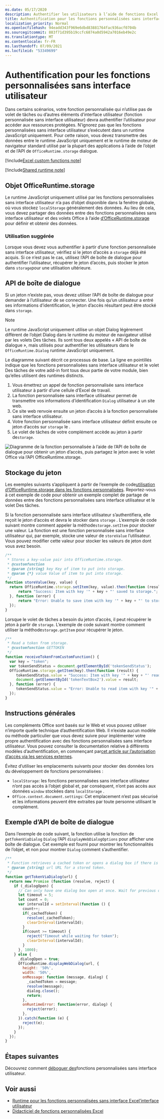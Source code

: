 ```yaml
---
ms.date: 05/17/2020
description: Authentifier les utilisateurs à l’aide de fonctions Excel qui n’utilisent pas le volet Des tâches.
title: Authentification pour les fonctions personnalisées sans interface utilisateur
localization_priority: Normal
ms.openlocfilehash: 94eadd343f969e6dbd83881764fac936acf0704b
ms.sourcegitcommit: 883f71d395b19ccfc6874a0d5942a7016eb49e2c
ms.translationtype: MT
ms.contentlocale: fr-FR
ms.lasthandoff: 07/09/2021
ms.locfileid: "53349699"
---
```

# <a name="authentication-for-ui-less-custom-functions"></a>Authentification pour les fonctions personnalisées sans interface utilisateur

Dans certains scénarios, votre fonction personnalisée qui n’utilise pas de volet de tâches ou d’autres éléments d’interface utilisateur (fonction personnalisée sans interface utilisateur) devra authentifier l’utilisateur pour accéder aux ressources protégées. N’ignorez pas que les fonctions personnalisées sans interface utilisateur s’exécutent dans un runtime JavaScript uniquement. Pour cette raison, vous devez transmettre des données entre le runtime JavaScript uniquement et le runtime de moteur de navigateur standard utilisé par la plupart des applications à l’aide de l’objet et de l’API de `OfficeRuntime.storage` dialogue.

[!include[Excel custom functions note](../includes/excel-custom-functions-note.md)]

[!include[Shared runtime note](../includes/shared-runtime-note.md)]

## <a name="officeruntimestorage-object"></a>Objet OfficeRuntime.storage

Le runtime JavaScript uniquement utilisé par les fonctions personnalisées sans interface utilisateur n’a pas d’objet disponible dans la fenêtre globale, où vous stockez `localStorage` généralement des données. Au lieu de cela, vous devez partager des données entre des fonctions personnalisées sans interface utilisateur et des volets Office à l’aide [d’OfficeRuntime.storage](/javascript/api/office-runtime/officeruntime.storage) pour définir et obtenir des données.

### <a name="suggested-usage"></a>Utilisation suggérée

Lorsque vous devez vous authentifier à partir d’une fonction personnalisée sans interface utilisateur, vérifiez si le jeton d’accès a `storage` déjà été acquis. Si ce n’est pas le cas, utilisez l’API de boîte de dialogue pour authentifier l’utilisateur, récupérer le jeton d’accès, puis stocker le jeton dans `storage`pour une utilisation ultérieure.

## <a name="dialog-api"></a>API de boîte de dialogue

Si un jeton n’existe pas, vous devez utiliser l’API de boîte de dialogue pour demander à l’utilisateur de se connecter. Une fois qu’un utilisateur a entré ses informations d’identification, le jeton d’accès résultant peut être stocké dans `storage`.

> [!NOTE]
> Le runtime JavaScript uniquement utilise un objet Dialog légèrement différent de l’objet Dialog dans le runtime du moteur de navigateur utilisé par les volets Des tâches. Ils sont tous deux appelés « API de boîte de dialogue », mais utilisés pour authentifier les utilisateurs dans le `OfficeRuntime.Dialog` runtime JavaScript uniquement.

Le diagramme suivant décrit ce processus de base. La ligne en pointillés indique que les fonctions personnalisées sans interface utilisateur et le volet Des tâches de votre add-in font tous deux partie de votre module, bien qu’elles utilisent des runtimes distincts.

1. Vous émettrez un appel de fonction personnalisée sans interface utilisateur à partir d’une cellule d’Excel de travail.
2. La fonction personnalisée sans interface utilisateur permet de transmettre vos informations d’identification `Dialog` utilisateur à un site web.
3. Ce site web renvoie ensuite un jeton d’accès à la fonction personnalisée sans interface utilisateur.
4. Votre fonction personnalisée sans interface utilisateur définit ensuite ce jeton d’accès sur `storage` le .
5. Le volet de tâches de votre complément accède au jeton à partir de`storage`.

![Diagramme de la fonction personnalisée à l’aide de l’API de boîte de dialogue pour obtenir un jeton d’accès, puis partagez le jeton avec le volet Office via l’API OfficeRuntime.storage.](../images/authentication-diagram.png "Diagramme d’authentification.")

## <a name="storing-the-token"></a>Stockage du jeton

Les exemples suivants s’appliquent à partir de l’exemple de code[utilisation d’OfficeRuntime.storage dans les fonctions personnalisées](https://github.com/OfficeDev/PnP-OfficeAddins/tree/master/Excel-custom-functions/AsyncStorage). Reportez-vous à cet exemple de code pour obtenir un exemple complet de partage de données entre des fonctions personnalisées sans interface utilisateur et le volet Des tâches.

Si la fonction personnalisée sans interface utilisateur s’authentifiera, elle reçoit le jeton d’accès et devra le stocker dans `storage` . L’exemple de code suivant montre comment appeler la méthode`storage.setItem` pour stocker une valeur. La fonction est une fonction personnalisée sans interface utilisateur qui, par exemple, stocke une valeur de `storeValue` l’utilisateur. Vous pouvez modifier cette valeur pour stocker les valeurs de jeton dont vous avez besoin.

```js
/**
 * Stores a key-value pair into OfficeRuntime.storage.
 * @customfunction
 * @param {string} key Key of item to put into storage.
 * @param {*} value Value of item to put into storage.
 */
function storeValue(key, value) {
  return OfficeRuntime.storage.setItem(key, value).then(function (result) {
      return "Success: Item with key '" + key + "' saved to storage.";
  }, function (error) {
      return "Error: Unable to save item with key '" + key + "' to storage. " + error;
  });
}
```

Lorsque le volet de tâches a besoin du jeton d’accès, il peut récupérer le jeton à partir de `storage`. L’exemple de code suivant montre comment utiliser la méthode`storage.getItem` pour récupérer le jeton.

```js
/**
 * Read a token from storage.
 * @customfunction GETTOKEN
 */
function receiveTokenFromCustomFunction() {
  var key = "token";
  var tokenSendStatus = document.getElementById('tokenSendStatus');
  OfficeRuntime.storage.getItem(key).then(function (result) {
     tokenSendStatus.value = "Success: Item with key '" + key + "' read from storage.";
     document.getElementById('tokenTextBox2').value = result;
  }, function (error) {
     tokenSendStatus.value = "Error: Unable to read item with key '" + key + "' from storage. " + error;
  });
}
```

## <a name="general-guidance"></a>Instructions générales

Les compléments Office sont basés sur le Web et vous pouvez utiliser n’importe quelle technique d’authentification Web. Il n’existe aucun modèle ou méthode particulier que vous devez suivre pour implémenter votre propre authentification avec des fonctions personnalisées sans interface utilisateur. Vous pouvez consulter la documentation relative à différents modèles d’authentification, en commençant par[cet article sur l’autorisation d’accès via les services externes](../develop/auth-external-add-ins.md).  

Évitez d’utiliser les emplacements suivants pour stocker des données lors du développement de fonctions personnalisées :

- `localStorage`: les fonctions personnalisées sans interface utilisateur n’ont pas accès à l’objet global et, par conséquent, n’ont pas accès aux données `window` stockées dans `localStorage` .
- `Office.context.document.settings`: Cet emplacement n’est pas sécurisé et les informations peuvent être extraites par toute personne utilisant le complément.

## <a name="dialog-box-api-example"></a>Exemple d’API de boîte de dialogue

Dans l’exemple de code suivant, la fonction utilise la fonction de `getTokenViaDialog` `Dialog` l’API `displayWebDialogOptions` pour afficher une boîte de dialogue. Cet exemple est fourni pour montrer les fonctionnalités de l’objet, et non pour montrer `Dialog` comment s’authentifier.

```JavaScript
/**
 * Function retrieves a cached token or opens a dialog box if there is no saved token. Note that this is not a sufficient example of authentication but is intended to show the capabilities of the Dialog object.
 * @param {string} url URL for a stored token.
 */
function getTokenViaDialog(url) {
  return new Promise (function (resolve, reject) {
    if (_dialogOpen) {
      // Can only have one dialog box open at once. Wait for previous dialog box's token.
      let timeout = 5;
      let count = 0;
      var intervalId = setInterval(function () {
        count++;
        if(_cachedToken) {
          resolve(_cachedToken);
          clearInterval(intervalId);
        }
        if(count >= timeout) {
          reject("Timeout while waiting for token");
          clearInterval(intervalId);
        }
      }, 1000);
    } else {
      _dialogOpen = true;
      OfficeRuntime.displayWebDialog(url, {
        height: '50%',
        width: '50%',
        onMessage: function (message, dialog) {
          _cachedToken = message;
          resolve(message);
          dialog.close();
          return;
        },
        onRuntimeError: function(error, dialog) {
          reject(error);
        },
      }).catch(function (e) {
        reject(e);
      });
    }
  });
}
```

## <a name="next-steps"></a>Étapes suivantes
Découvrez comment [déboguer des](custom-functions-debugging.md)fonctions personnalisées sans interface utilisateur.

## <a name="see-also"></a>Voir aussi

* [Runtime pour les fonctions personnalisées sans interface Excel’interface utilisateur](custom-functions-runtime.md)
* [Didacticiel de fonctions personnalisées Excel](../tutorials/excel-tutorial-create-custom-functions.md)